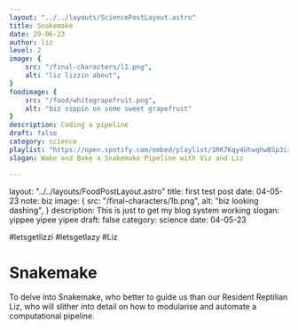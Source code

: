 ```yaml
---
layout: "../../layouts/SciencePostLayout.astro"
title: Snakemake
date: 29-06-23
author: liz
level: 2
image: {
    src: "/final-characters/l1.png",
    alt: "liz lizzin about",
}
foodimage: {
    src: "/food/whitegrapefruit.png",
    alt: "biz sippin on some sweet grapefruit"
}
description: Coding a pipeline
draft: false
category: science
playlist: "https://open.spotify.com/embed/playlist/1RK7Kqy4Utwqhw8Sp3ii5X?utm_source=generator&theme=0"
slogan: Wake and Bake a Snakemake Pipeline with Viz and Liz

---
```

layout: "../../layouts/FoodPostLayout.astro"
title: first test post
date: 04-05-23
note: biz
image: {
    src: "/final-characters/1b.png",
    alt: "biz looking dashing",
}
description: This is just to get my blog system working
slogan: yippee yipee yipee
draft: false
category: science
date: 04-05-23

#letsgetlizzi #letsgetlazy #Liz 

# Snakemake
To delve into Snakemake, who better to guide us than our Resident Reptilian Liz, who will slither into detail on how to modularise and automate a computational pipeline.




